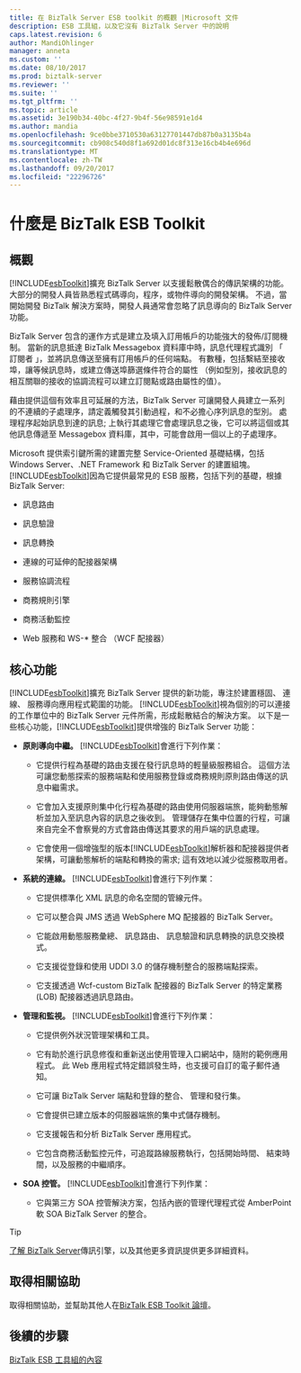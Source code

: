 ```yaml
---
title: 在 BizTalk Server ESB toolkit 的概觀 |Microsoft 文件
description: ESB 工具組，以及它沒有 BizTalk Server 中的說明
caps.latest.revision: 6
author: MandiOhlinger
manager: anneta
ms.custom: ''
ms.date: 08/10/2017
ms.prod: biztalk-server
ms.reviewer: ''
ms.suite: ''
ms.tgt_pltfrm: ''
ms.topic: article
ms.assetid: 3e190b34-40bc-4f27-9b4f-56e98591e1d4
ms.author: mandia
ms.openlocfilehash: 9ce0bbe3710530a63127701447db87b0a3135b4a
ms.sourcegitcommit: cb908c540d8f1a692d01dc8f313e16cb4b4e696d
ms.translationtype: MT
ms.contentlocale: zh-TW
ms.lasthandoff: 09/20/2017
ms.locfileid: "22296726"
---
```

# <a name="what-is-the-biztalk-esb-toolkit"></a>什麼是 BizTalk ESB Toolkit

## <a name="overview"></a>概觀
[!INCLUDE[esbToolkit](../includes/esbtoolkit-md.md)]擴充 BizTalk Server 以支援鬆散偶合的傳訊架構的功能。 大部分的開發人員皆熟悉程式碼導向，程序，或物件導向的開發架構。 不過，當開始開發 BizTalk 解決方案時，開發人員通常會忽略了訊息導向的 BizTalk Server 功能。  
  
 BizTalk Server 包含的運作方式是建立及填入訂用帳戶的功能強大的發佈/訂閱機制。 當新的訊息抵達 BizTalk Messagebox 資料庫中時，訊息代理程式識別 「 訂閱者 」，並將訊息傳送至擁有訂用帳戶的任何端點。 有數種，包括繫結至接收埠，讓等候訊息時，或建立傳送埠篩選條件符合的屬性 （例如型別，接收訊息的相互關聯的接收的協調流程可以建立訂閱點或路由屬性的值）。  
  
 藉由提供這個有效率且可延展的方法，BizTalk Server 可讓開發人員建立一系列的不連續的子處理序，請定義觸發其引動過程，和不必擔心序列訊息的型別。 處理程序起始訊息到達的訊息; 上執行其處理它會處理訊息之後，它可以將這個或其他訊息傳遞至 Messagebox 資料庫，其中，可能會啟用一個以上的子處理序。  
  
 Microsoft 提供索引鍵所需的建置完整 Service-Oriented 基礎結構，包括 Windows Server、.NET Framework 和 BizTalk Server 的建置組塊。 [!INCLUDE[esbToolkit](../includes/esbtoolkit-md.md)]因為它提供最常見的 ESB 服務，包括下列的基礎，根據 BizTalk Server:  
  
-   訊息路由  
  
-   訊息驗證  
  
-   訊息轉換  
  
-   連線的可延伸的配接器架構  
  
-   服務協調流程  
  
-   商務規則引擎  
  
-   商務活動監控  
  
-   Web 服務和 WS-* 整合 （WCF 配接器）  

## <a name="core-capabilities"></a>核心功能  
 [!INCLUDE[esbToolkit](../includes/esbtoolkit-md.md)]擴充 BizTalk Server 提供的新功能，專注於建置穩固、 連線、 服務導向應用程式範圍的功能。 [!INCLUDE[esbToolkit](../includes/esbtoolkit-md.md)]視為個別的可以連接的工作單位中的 BizTalk Server 元件所需，形成鬆散結合的解決方案。 以下是一些核心功能，[!INCLUDE[esbToolkit](../includes/esbtoolkit-md.md)]提供增強的 BizTalk Server 功能：  
  
-   **原則導向中繼。** [!INCLUDE[esbToolkit](../includes/esbtoolkit-md.md)]會進行下列作業：  
  
    -   它提供行程為基礎的路由支援在發行訊息時的輕量級服務組合。 這個方法可讓您動態探索的服務端點和使用服務登錄或商務規則原則路由傳送的訊息中繼需求。  
  
    -   它會加入支援原則集中化行程為基礎的路由使用伺服器端旅，能夠動態解析並加入至訊息內容的訊息之後收到。 管理儲存在集中位置的行程，可讓來自完全不會察覺的方式會路由傳送其要求的用戶端的訊息處理。  
  
    -   它會使用一個增強型的版本[!INCLUDE[esbToolkit](../includes/esbtoolkit-md.md)]解析器和配接器提供者架構，可讓動態解析的端點和轉換的需求; 這有效地以減少從服務取用者。  
  
-   **系統的連線。** [!INCLUDE[esbToolkit](../includes/esbtoolkit-md.md)]會進行下列作業：  
  
    -   它提供標準化 XML 訊息的命名空間的管線元件。  
  
    -   它可以整合與 JMS 透過 WebSphere MQ 配接器的 BizTalk Server。  
  
    -   它能啟用動態服務彙總、 訊息路由、 訊息驗證和訊息轉換的訊息交換模式。  
  
    -   它支援從登錄和使用 UDDI 3.0 的儲存機制整合的服務端點探索。  
  
    -   它支援透過 Wcf-custom BizTalk 配接器的 BizTalk Server 的特定業務 (LOB) 配接器透過訊息路由。  
  
-   **管理和監視。** [!INCLUDE[esbToolkit](../includes/esbtoolkit-md.md)]會進行下列作業：  
  
    -   它提供例外狀況管理架構和工具。  
  
    -   它有助於進行訊息修復和重新送出使用管理入口網站中，隨附的範例應用程式。 此 Web 應用程式特定錯誤發生時，也支援可自訂的電子郵件通知。  
  
    -   它可讓 BizTalk Server 端點和登錄的整合、 管理和發行集。  
  
    -   它會提供已建立版本的伺服器端旅的集中式儲存機制。  
  
    -   它支援報告和分析 BizTalk Server 應用程式。  
  
    -   它包含商務活動監控元件，可追蹤路線服務執行，包括開始時間、 結束時間，以及服務的中繼順序。  
  
-   **SOA 控管。** [!INCLUDE[esbToolkit](../includes/esbtoolkit-md.md)]會進行下列作業：  
  
    -   它與第三方 SOA 控管解決方案，包括內嵌的管理代理程式從 AmberPoint 軟 SOA BizTalk Server 的整合。  

> [!TIP]
> [了解 BizTalk Server](../core/understanding-biztalk-server.md)傳訊引擎，以及其他更多資訊提供更多詳細資料。

## <a name="get-some-help"></a>取得相關協助
取得相關協助，並幫助其他人在[BizTalk ESB Toolkit 論壇](http://go.microsoft.com/fwlink/?LinkID=185951&clcid=0x409)。

## <a name="next-steps"></a>後續的步驟
[BizTalk ESB 工具組的內容](contents-of-the-biztalk-esb-toolkit.md)  
